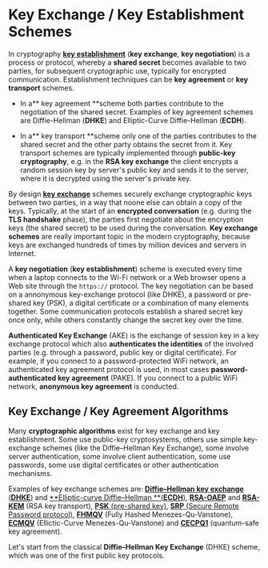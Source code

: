 # Key Exchange / Key Establishment Schemes

In cryptography [**key establishment**](http://cacr.uwaterloo.ca/hac/about/chap12.pdf) \(**key exchange**, **key negotiation**\) is a process or protocol, whereby a **shared secret** becomes available to two parties, for subsequent cryptographic use, typically for encrypted communication. Establishment techniques can be **key agreement** or **key transport** schemes.

* In a** key agreement **scheme both parties contribute to the negotiation of the shared secret. Examples of key agreement schemes are Diffie-Hellman \(**DHKE**\) and Elliptic-Curve Diffie-Hellman \(**ECDH**\).

* In a** key transport **scheme only one of the parties contributes to the shared secret and the other party obtains the secret from it. Key transport schemes are typically implemented through **public-key cryptography**, e.g. in the **RSA key exchange** the client encrypts a random session key by server's public key and sends it to the server, where it is decrypted using the server's private key.

By design [**key exchange**](https://en.wikipedia.org/wiki/Key_exchange) schemes securely exchange cryptographic keys between two parties, in a way that noone else can obtain a copy of the keys. Typically, at the start of an **encrypted conversation** \(e.g. during the **TLS handshake** phase\), the parties first negotiate about the encryption keys \(the shared secret\) to be used during the conversation. **Key exchange schemes** are really important topic in the modern cryptography, because keys are exchanged hundreds of times by million devices and servers in Internet.

A **key negotiation** \(**key establishment**\) scheme is executed every time when a laptop connects to the Wi-Fi network or a Web browser opens a Web site through the `https://` protocol. The key negotiation can be based on a annonymous key-exchange protocol \(like DHKE\), a password or pre-shared key \(PSK\), a digital certificate or a combination of many elements together. Some communication protocols establish a shared secret key once only, while others constantly change the secret key over the time.

**Authenticated Key Exchange** \(AKE\) is the exchange of session key in a key exchange protocol which also **authenticates the identities** of the involved parties \(e.g. through a password, public key or digital certificate\). For example, if you connect to a password-protected WiFi network, an authenticated key agreement protocol is used, in most cases **password-authenticated key agreement** \(PAKE\). If you connect to a public WiFi network, **anonymous key agreement** is conducted.

## Key Exchange / Key Agreement Algorithms

Many **cryptographic algorithms** exist for key exchange and key establishment. Some use public-key cryptosystems, others use simple key-exchange schemes \(like the Diffie–Hellman Key Exchange\), some involve server authentication, some involve client authentication, some use passwords, some use digital certificates or other authentication mechanisms.

Examples of key exchange schemes are: [**Diffie–Hellman key exchange** \(**DHКЕ**\)](https://en.wikipedia.org/wiki/Diffie–Hellman_key_exchange) and [**Elliptic-curve Diffie–Hellman **\(**ECDH**\)](https://en.wikipedia.org/wiki/Elliptic-curve_Diffie–Hellman), [**RSA-OAEP**](https://en.wikipedia.org/wiki/Optimal_asymmetric_encryption_padding) and [**RSA-KEM**](https://tools.ietf.org/html/rfc5990) \(RSA key transport\), [**PSK** \(pre-shared key\)](https://en.wikipedia.org/wiki/Pre-shared_key), [**SRP** \(Secure Remote Password protocol\)](https://en.wikipedia.org/wiki/Secure_Remote_Password_protocol), [**FHMQV**](https://www.cryptopp.com/wiki/Fully_Hashed_Menezes-Qu-Vanstone) \(Fully Hashed Menezes-Qu-Vanstone\), [**ECMQV**](https://www.cryptopp.com/wiki/Elliptic_Curve_Menezes-Qu-Vanstone) \(Ellictic-Curve Menezes-Qu-Vanstone\) and **[CECPQ1](https://en.wikipedia.org/wiki/CECPQ1)** (quantum-safe key agreement).

Let's start from the classical **Diffie–Hellman Key Exchange** \(DHКЕ\) scheme, which was one of the first public key protocols.

